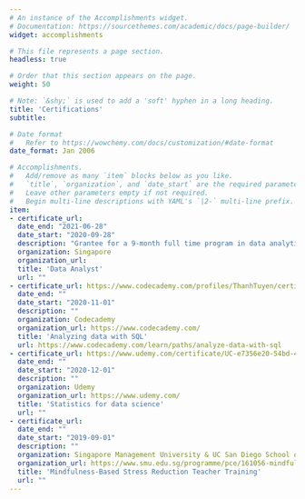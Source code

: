 ```yaml
---
# An instance of the Accomplishments widget.
# Documentation: https://sourcethemes.com/academic/docs/page-builder/
widget: accomplishments

# This file represents a page section.
headless: true

# Order that this section appears on the page.
weight: 50

# Note: `&shy;` is used to add a 'soft' hyphen in a long heading.
title: 'Certifications'
subtitle:

# Date format
#   Refer to https://wowchemy.com/docs/customization/#date-format
date_format: Jan 2006

# Accomplishments.
#   Add/remove as many `item` blocks below as you like.
#   `title`, `organization`, and `date_start` are the required parameters.
#   Leave other parameters empty if not required.
#   Begin multi-line descriptions with YAML's `|2-` multi-line prefix.
item:
- certificate_url: 
  date_end: "2021-06-28"
  date_start: "2020-09-28"
  description: "Grantee for a 9-month full time program in data analytics learning about data management and visualisation with tools like Tableau, Power Bi, Python and R"
  organization: Singapore 
  organization_url:
  title: 'Data Analyst' 
  url: ""
- certificate_url: https://www.codecademy.com/profiles/ThanhTuyen/certificates/5cafb2d937090210d7df3652
  date_end: ""
  date_start: "2020-11-01"
  description: ""
  organization: Codecademy
  organization_url: https://www.codecademy.com/
  title: 'Analyzing data with SQL'
  url: https://www.codecademy.com/learn/paths/analyze-data-with-sql
- certificate_url: https://www.udemy.com/certificate/UC-e7356e20-54bd-4329-b4b3-d463e60a6cd0/
  date_end: ""
  date_start: "2020-12-01"
  description: ""
  organization: Udemy
  organization_url: https://www.udemy.com/
  title: 'Statistics for data science'
  url: ""
- certificate_url: 
  date_end: ""
  date_start: "2019-09-01"
  description: ""
  organization: Singapore Management University & UC San Diego School of Medecine
  organization_url: https://www.smu.edu.sg/programme/pce/161056-mindfulness-based-stress-reduction-teacher-training-intensive-mbsr-tti
  title: 'Mindfulness-Based Stress Reduction Teacher Training' 
  url: ""
---
```

